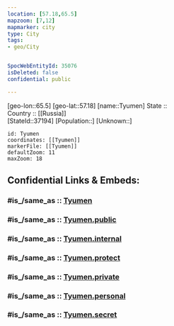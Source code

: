 ```yaml
---
location: [57.18,65.5] 
mapzoom: [7,12] 
mapmarker: city 
type: City
tags:
- geo/City


SpocWebEntityId: 35076
isDeleted: false
confidential: public

---
```

[geo-lon::65.5] 
[geo-lat::57.18] 
[name::Tyumen] 
State ::  
Country :: [[Russia]]  
[StateId::37194] 
[Population::] 
[Unknown::] 


```leaflet
id: Tyumen
coordinates: [[Tyumen]] 
markerFile: [[Tyumen]] 
defaultZoom: 11 
maxZoom: 18
```


## Confidential Links & Embeds: 

### #is_/same_as :: [Tyumen](/_Standards/Earth/Continent/Asia/Asia~North/Asia~Ural/Tyumen_Oblast/City/Tyumen.md) 

### #is_/same_as :: [Tyumen.public](/_public/Earth/Continent/Asia/Asia~North/Asia~Ural/Tyumen_Oblast/City/Tyumen.public.md) 

### #is_/same_as :: [Tyumen.internal](/_internal/Earth/Continent/Asia/Asia~North/Asia~Ural/Tyumen_Oblast/City/Tyumen.internal.md) 

### #is_/same_as :: [Tyumen.protect](/_protect/Earth/Continent/Asia/Asia~North/Asia~Ural/Tyumen_Oblast/City/Tyumen.protect.md) 

### #is_/same_as :: [Tyumen.private](/_private/Earth/Continent/Asia/Asia~North/Asia~Ural/Tyumen_Oblast/City/Tyumen.private.md) 

### #is_/same_as :: [Tyumen.personal](/_personal/Earth/Continent/Asia/Asia~North/Asia~Ural/Tyumen_Oblast/City/Tyumen.personal.md) 

### #is_/same_as :: [Tyumen.secret](/_secret/Earth/Continent/Asia/Asia~North/Asia~Ural/Tyumen_Oblast/City/Tyumen.secret.md)

